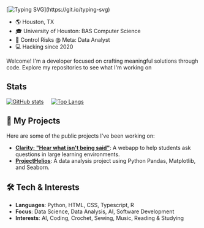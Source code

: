 [![Typing SVG](https://readme-typing-svg.demolab.com?weight=600&size=24&pause=1000&color=59A6FF&multiline=true&width=435&height=50&lines=Hi!+%2C+I'm+Madison!)](https://git.io/typing-svg)

- 🌎 Houston, TX
- 🎓 University of Houston: BAS Computer Science
- 💼 Control Risks @ Meta: Data Analyst
- 💻 Hacking since 2020


Welcome! I'm a developer focused on crafting meaningful solutions through code. Explore my repositories to see what I'm working on

## Stats
[![GitHub stats](https://github-readme-stats.vercel.app/api?username=MEmshousen&theme=github_dark&show_icons=true&show=prs_merged)](https://github.com/MEmshousen)&nbsp;&nbsp;&nbsp;&nbsp;
[![Top Langs](https://github-readme-stats.vercel.app/api/top-langs/?username=MEmshousen&layout=donut&theme=github_dark)](https://github.com/MEmshousen)

## 🚀 My Projects

Here are some of the public projects I've been working on:

- **[Clarity: "Hear what isn't being said"](https://github.com/MEmshousen/CodeRED2025-404NotFound)**: A webapp to help students ask questions in large learning environments.
- **[ProjectHelios](https://github.com/MEmshousen/HeliosProjectDS)**: A data analysis project using Python Pandas, Matplotlib, and Seaborn.

## 🛠️ Tech & Interests

- **Languages**: Python, HTML, CSS, Typescript, R
- **Focus**: Data Science, Data Analysis, AI, Software Development
- **Interests**: AI, Coding, Crochet, Sewing, Music, Reading & Studying
